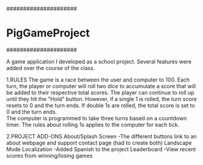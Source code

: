 #####################
#   PigGameProject  #
#####################

A game application I developed as a school project.
Several features were added over the course of the class.

1.RULES
  The game is a race between the user and computer to 100. 
  Each turn, the player or computer will roll two dice to accumulate a score that will be added to their respective total scores.
  The player can continue to roll up until they hit the "Hold" button. 
  However, if a single 1 is rolled, the turn score resets to 0 and the turn ends. 
  If double 1s are rolled, the total score is set to 0 and the turn ends.   
  The computer is programmed to take three turns based on a countdown timer. The rules about rolling 1s applies to the computer for each tick. 

2.PROJECT ADD-ONS
  About/Splash Screen
    -The different buttons link to an about webpage and support contact page (had to create both)
  Landscape Mode
  Localization
    -Added Spanish to the project
  Leaderboard
    -View recent scores from winning/losing games
